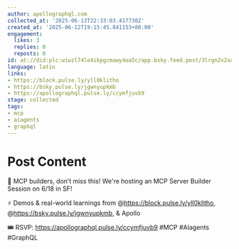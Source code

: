 ```yaml
---
author: apollographql.com
collected_at: '2025-06-13T22:33:03.417738Z'
created_at: '2025-06-12T19:15:45.841153+00:00'
engagement:
  likes: 3
  replies: 0
  reposts: 0
id: at://did:plc:wiwzl74lo4ikpgcmawy4oa5c/app.bsky.feed.post/3lrgn2v2xqs2g
language: latin
links:
- https://block.pulse.ly/yll0klitho
- https://bsky.pulse.ly/jgwnyupkmb
- https://apollographql.pulse.ly/ccymfjuvb9
stage: collected
tags:
- mcp
- aiagents
- graphql
---
```


# Post Content

📣 MCP builders, don’t miss this! We're hosting an MCP Server Builder Session on 6/18 in SF!

⚡ Demos & real-world learnings from @https://block.pulse.ly/yll0klitho‬, @https://bsky.pulse.ly/jgwnyupkmb‬, & Apollo

🎟️ RSVP: https://apollographql.pulse.ly/ccymfjuvb9
#MCP #AIagents #GraphQL